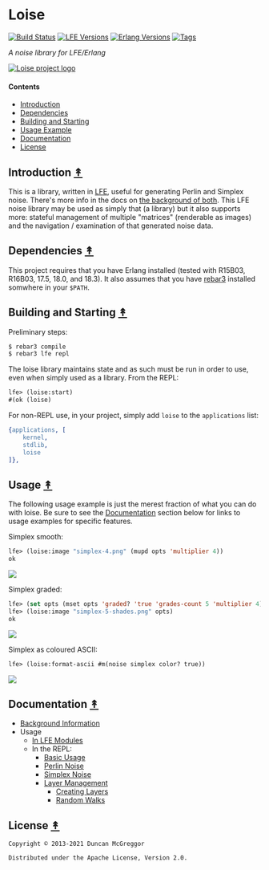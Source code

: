 # Loise

[![Build Status][gh-actions-badge]][gh-actions]
[![LFE Versions][lfe badge]][lfe]
[![Erlang Versions][erlang badge]][versions]
[![Tags][github tags badge]][github tags]

*A noise library for LFE/Erlang*

[![Loise project logo][logo]][logo]


#### Contents

* [Introduction](#introduction-)
* [Dependencies](#dependencies-)
* [Building and Starting](#building-and-starting-)
* [Usage Example](#usage-example)
* [Documentation](#documentation-)
* [License](#license-)


## Introduction [&#x219F;](#contents)

This is a library, written in [LFE](http://lfe.io/), useful for generating
Perlin and Simplex noise. There's more info in the docs on
[the background of both](docs/BACKGROUND.md). This LFE noise library may be
used as simply that (a library) but it also supports more: stateful management
of multiple "matrices" (renderable as images) and the navigation / examination
of that generated noise data.

## Dependencies [&#x219F;](#contents)

This project requires that you have Erlang installed (tested with R15B03, R16B03, 17.5, 18.0, and 18.3). It also assumes that you have [rebar3](https://github.com/erlang/rebar3)
installed somwhere in your ``$PATH``.

## Building and Starting [&#x219F;](#contents)

Preliminary steps:

```bash
$ rebar3 compile
$ rebar3 lfe repl
```

The loise library maintains state and as such must be run in order to use, even
when simply used as a library. From the REPL:

``` cl
lfe> (loise:start)
#(ok (loise)
```

For non-REPL use, in your project, simply add `loise` to the `applications` 
list:

``` erlang
{applications, [
    kernel,
    stdlib,
    loise
]},
```

## Usage [&#x219F;](#contents)

The following usage example is just the merest fraction of what you can do with
loise. Be sure to see the [Documentation](#documentation-) section below for
links to usage examples for specific features.

Simplex smooth:

``` cl
lfe> (loise:image "simplex-4.png" (mupd opts 'multiplier 4))
ok
```
<img src="priv/images/simplex-4.png" />

Simplex graded:

```cl
lfe> (set opts (mset opts 'graded? 'true 'grades-count 5 'multiplier 4))
lfe> (loise:image "simplex-5-shades.png" opts)
ok
```
<img src="priv/images/simplex-5-shades.png" />

Simplex as coloured ASCII:

```cl
lfe> (loise:format-ascii #m(noise simplex color? true))
```
<img src="priv/images/simplex-ascii.png" />


## Documentation [&#x219F;](#contents)

* [Background Information](docs/BACKGROUND.md)
* Usage
  * [In LFE Modules](docs/USAGE-MODULE.md)
  * In the REPL:
    * [Basic Usage](docs/USAGE-REPL-BASIC.md)
    * [Perlin Noise](docs/USAGE-REPL-PERLIN.md)
    * [Simplex Noise](docs/USAGE-REPL-SIMPLEX.md)
    * [Layer Management](docs/USAGE-REPL-ASCII.md)
      * [Creating Layers](docs/USAGE-LAYERS.md#create-layers)
      * [Random Walks](docs/USAGE-REPL-ASCII.md#)

## License [&#x219F;](#contents)

```
Copyright © 2013-2021 Duncan McGreggor

Distributed under the Apache License, Version 2.0.
```

[//]: ---Named-Links---

[org]: https://github.com/lfex
[github]: https://github.com/lfex/loise
[gitlab]: https://gitlab.com/lfex/loise
[gh-actions-badge]: https://github.com/lfex/loise/workflows/ci%2Fcd/badge.svg
[gh-actions]: https://github.com/lfex/loise/actions
[logo]: priv/images/loise.jpg
[lfe]: https://github.com/lfe/lfe
[lfe badge]: https://img.shields.io/badge/lfe-2.0-blue.svg
[erlang badge]: https://img.shields.io/badge/erlang-21%20to%2024-blue.svg
[versions]: https://github.com/lfex/loise/blob/master/.github/workflows/cicd.yml
[github tags]: https://github.com/lfex/loise/tags
[github tags badge]: https://img.shields.io/github/tag/lfex/loise.svg
[github downloads]: https://img.shields.io/github/downloads/lfex/loise/total.svg
[hex badge]: https://img.shields.io/hexpm/v/loise.svg?maxAge=2592000
[hex package]: https://hex.pm/packages/loise
[hex downloads]: https://img.shields.io/hexpm/dt/loise.svg
